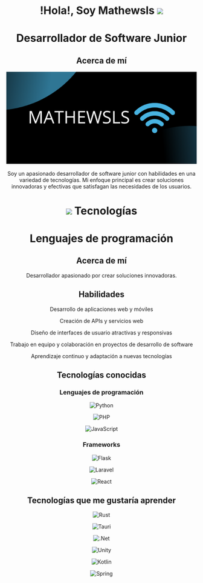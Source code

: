 <div align="center">
  <h1 align="center">!Hola!, Soy Mathewsls <img src="https://media.giphy.com/media/hvRJCLFzcasrR4ia7z/giphy.gif" width="35"></h1>
  <h1 align="center">Desarrollador de Software Junior</h1> 
  <h2 align="center">Acerca de mí</h2>
  <p align="center"><img src="https://github.com/mathewsls/mathewsls/blob/main/banner.png" alt="banner"></p>
  Soy un apasionado desarrollador de software junior con habilidades en una variedad de tecnologías. Mi enfoque principal es crear soluciones innovadoras y efectivas que satisfagan las necesidades de los usuarios.
  <h1 align="center">
    <img src="https://media2.giphy.com/media/QssGEmpkyEOhBCb7e1/giphy.gif?cid=ecf05e47a0n3gi1bfqntqmob8g9aid1oyj2wr3ds3mg700bl&rid=giphy.gif" width ="25"/> Tecnologías
  </h1> 
  <h1 align="center">Lenguajes de programación</h1>

  <h2>Acerca de mí</h2>

  <p>Desarrollador apasionado por crear soluciones innovadoras.</p>

  <h2>Habilidades</h2>

  <p>Desarrollo de aplicaciones web y móviles</p>
  <p>Creación de APIs y servicios web</p>
  <p>Diseño de interfaces de usuario atractivas y responsivas</p>
  <p>Trabajo en equipo y colaboración en proyectos de desarrollo de software</p>
  <p>Aprendizaje continuo y adaptación a nuevas tecnologías</p>

  <h2>Tecnologías conocidas</h2>

  <h3>Lenguajes de programación</h3>

  <p><img src="https://img.shields.io/badge/python-3670A0?style=for-the-badge&logo=python&logoColor=ffdd54" alt="Python"></p>
  <p><img src="https://img.shields.io/badge/php-%23777BB4.svg?style=for-the-badge&logo=php&logoColor=white" alt="PHP"></p>
  <p><img src="https://img.shields.io/badge/javascript-%23323330.svg?style=for-the-badge&logo=javascript&logoColor=%23F7DF1E" alt="JavaScript"></p>

  <h3>Frameworks</h3>

  <p><img src="https://img.shields.io/badge/flask-%23000.svg?style=for-the-badge&logo=flask&logoColor=white" alt="Flask"></p>
  <p><img src="https://img.shields.io/badge/laravel-%23FF2D20.svg?style=for-the-badge&logo=laravel&logoColor=white" alt="Laravel"></p>
  <p><img src="https://img.shields.io/badge/react-%2320232a.svg?style=for-the-badge&logo=react&logoColor=%2361DAFB" alt="React"></p>

  <h2>Tecnologías que me gustaría aprender</h2>

  <p><img src="https://img.shields.io/badge/rust-%23000000.svg?style=for-the-badge&logo=rust&logoColor=white" alt="Rust"></p>
  <p><img src="https://img.shields.io/badge/tauri-%2324C8DB.svg?style=for-the-badge&logo=tauri&logoColor=%23FFFFFF" alt="Tauri"></p>
  <p><img src="https://img.shields.io/badge/.NET-5C2D91?style=for-the-badge&logo=.net&logoColor=white" alt=".Net"></p>
  <p><img src="https://img.shields.io/badge/unity-%23000000.svg?style=for-the-badge&logo=unity&logoColor=white" alt="Unity"></p>
  <p><img src="https://img.shields.io/badge/kotlin-%237F52FF.svg?style=for-the-badge&logo=kotlin&logoColor=white" alt="Kotlin"></p>
 <p><img src="https://img.shields.io/badge/spring-%236DB33F.svg?style=for-the-badge&logo=spring&logoColor=white" alt="Spring"></p>
</div>
